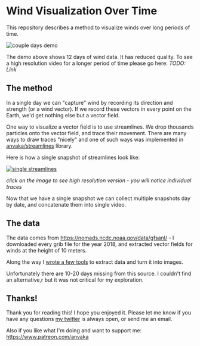 # Wind Visualization Over Time

This repository describes a method to visualize winds over long periods of time.

![couple days demo](https://i.imgur.com/iiNR6le.gif)

The demo above shows 12 days of wind data. It has reduced quality. To see a high resolution video
for a longer period of time please go here: _TODO: Link_

## The method

In a single day we can "capture" wind by recording its direction and strength (or a wind vector). If we record
these vectors in every point on the Earth, we'd get nothing else but a vector field.

One way to visualize a vector field is to use streamlines. We drop thousands particles onto the vector
field, and trace their movement. There are many ways to draw traces "nicely" and one of such ways was
implemented in [anvaka/streamlines](https://github.com/anvaka/streamlines) library.

Here is how a single snapshot of streamlines look like:

[![single streamlines](https://i.imgur.com/N8GB667l.jpg)](https://i.imgur.com/N8GB667.jpg)

_click on the image to see high resolution version - you will notice individual traces_

Now that we have a single snapshot we can collect multiple snapshots day by date, and concatenate
them into single video.

## The data

The data comes from https://nomads.ncdc.noaa.gov/data/gfsanl/ - I downloaded every grib file for
the year 2018, and extracted vector fields for winds at the height of 10 meters.

Along the way I [wrote a few tools](https://github.com/anvaka/winvelviz/blob/master/code/) to extract data
and turn it into images.

Unfortunately there are 10-20 days missing from this source. I couldn't find an alternative,r
but it was not critical for my exploration.

## Thanks!

Thank you for reading this! I hope you enjoyed it. Please let me know if you have any questions
[my twitter](https://twitter.com/anvaka) is always open, or send me an email.

Also if you like what I'm doing and want to support me: https://www.patreon.com/anvaka
